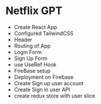 # Netflix GPT

- Create React App
- Configured TailwindCSS 
- Header
- Routing of App
- Login Form
- Sign Up Form
- use UseRef Hook
- FireBase setup
- Deployment on Firebase
- Create Sign up user account
- Create Sign in user API
- create redux store with user slice
